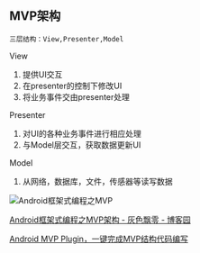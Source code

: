 ## MVP架构
	三层结构：View,Presenter,Model

View

1. 提供UI交互
2. 在presenter的控制下修改UI
3. 将业务事件交由presenter处理

Presenter

1. 对UI的各种业务事件进行相应处理
2. 与Model层交互，获取数据更新UI

Model

1. 从网络，数据库，文件，传感器等读写数据


![Android框架式编程之MVP](http://images2015.cnblogs.com/blog/682616/201703/682616-20170316100617713-1230796637.png)

[Android框架式编程之MVP架构 \- 灰色飘零 \- 博客园](http://www.cnblogs.com/renhui/p/6557230.html)

[Android MVP Plugin，一键完成MVP结构代码编写](https://mp.weixin.qq.com/s?__biz=MzAxMTI4MTkwNQ==&mid=2650822311&idx=1&sn=ed8aa908ec4a5cb6b009bb87cdf89d07&chksm=80b78239b7c00b2f0f02d645ce0c7cdcb7fcb0080348f30b5d3d28ece1c415ed60fb47b6c3dd&scene=21#wechat_redirect)
